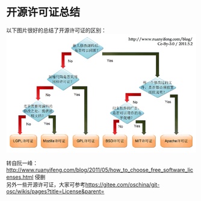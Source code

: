 # 开源许可证总结


以下图片很好的总结了开源许可证的区别：</br>
![开源协议区别图](images/开源协议.png "开源协议区别图")

转自阮一峰：<http://www.ruanyifeng.com/blog/2011/05/how_to_choose_free_software_licenses.html> 侵删</br>
另外一些开源许可证，大家可参考<https://gitee.com/oschina/git-osc/wikis/pages?title=License&parent=>
